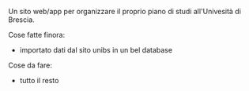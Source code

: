 Un sito web/app per organizzare il proprio piano di studi all'Univesità di Brescia.

Cose fatte finora:
- importato dati dal sito unibs in un bel database

Cose da fare:
- tutto il resto
